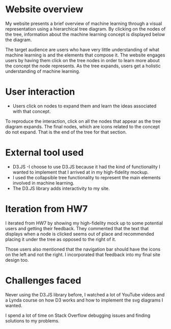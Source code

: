 # Website overview

My website presents a brief overview of machine learning through a visual representation using a hierarchical tree  diagram. By clicking on the nodes of the tree, information about the machine learning concept is displayed below the diagram. 

The target audience are users who have very little understanding of what machine learning is and the elements that compose it. The website engages users by having them click on the tree nodes in order to learn more about the concept the node represents. As the tree expands, users get a holistic understanding of machine learning.  


# User interaction 

- Users click on nodes to expand them and learn the ideas associated with that concept. 

To reproduce the interaction, click on all the nodes that appear as the tree diagram expands. The final nodes, which are icons related to the concept do not expand. That is the end of the tree for that section.


# External tool used

- D3.JS
-I choose to use D3.JS because it had the kind of functionality I wanted to implement that I arrived at in my high-fidelity mockup.  
- I used the collapsible tree functionality to represent the main elements involved in machine learning.   
- The D3.JS library adds interactivity to my site.

# Iteration from HW7

I iterated from HW7 by showing my high-fidelity mock up to some potential users and getting their feedback. They commented that the text that displays when a node is clicked seems out of place and recommended placing it under the tree as opposed to the right of it. 

Those users also mentioned that the navigation bar should have the icons on the left and not the right. I incorporated that feedback into my final site design too.

# Challenges faced

Never using the D3.JS library before, I watched a lot of YouTube videos and a Lynda course on how D3 works and how to implement the svg diagrams I wanted. 

I spend a lot of time on Stack Overflow debugging issues and finding solutions to my problems. 

